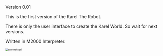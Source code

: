 Version 0.01

This is the first version of the Karel The Robot. 

There is only the user interface to create the Karel World. So wait for next versions.

Written in M2000 Interpreter.

<img src="C:\Version10\KarelTheRobot\screenshoot1.png" alt="screenshoot1" style="zoom:50%;" />